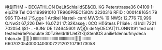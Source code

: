 唾創THM ~ DECATHI_ON DeLItSchlaildSE&CD. KG Peterstrasse36 04109 1-eipZ19 Tel O34199991010 TR960PREC1SION 2230316 RFID : 0001481654 79 996 TQ-tal アS,gge 1 Artikel Nastel- card MWSt% 19 NWSt 12,776 79,996 O.NwSt 67,226 Del- 16.07.21 17:32Kasse : 0CO H()Stess F11iale : 4l lrdll 7221 702054 ljS1- . -I(JNr DE 124645601 W⑧r deNyDECAT|11..0NN1t91 1ed un(I testedeirleProdukte 30Ta9eldrl91JetZtk()StenlOS anilie1denaufmydeca thlon.de ||||||l llllllllllllllllllllllll llllIllllllllll|||||lllllllll 660702054000040000722120210716173058